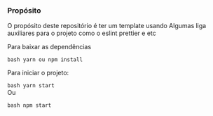 ### Propósito
 O propósito deste repositório é ter um template usando
Algumas liga auxiliares para o projeto como o eslint prettier e etc


Para baixar as dependências 

``bash
 yarn ou npm install
``

Para iniciar o projeto:

``bash
 yarn start
``
<br>
Ou 

``bash
 npm start
``
